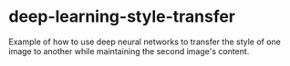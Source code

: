 # deep-learning-style-transfer
Example of how to use deep neural networks to transfer the style of one image to another while maintaining the second image's content.
